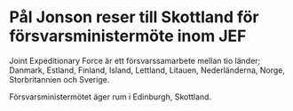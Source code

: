 # Pål Jonson reser till Skottland för försvarsministermöte inom JEF

Joint Expeditionary Force är ett försvarssamarbete mellan tio länder; Danmark, Estland, Finland, Island, Lettland, Litauen, Nederländerna, Norge, Storbritannien och Sverige.

Försvarsministermötet äger rum i Edinburgh, Skottland.
